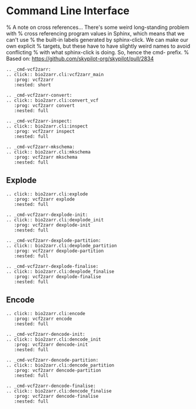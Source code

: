 # Command Line Interface

% A note on cross references... There's some weird long-standing problem with
% cross referencing program values in Sphinx, which means that we can't use
% the built-in labels generated by sphinx-click. We can make our own explicit
% targets, but these have to have slightly weird names to avoid conflicting
% with what sphinx-click is doing. So, hence the cmd- prefix.
% Based on: https://github.com/skypilot-org/skypilot/pull/2834

```{eval-rst}
.. _cmd-vcf2zarr:
.. click:: bio2zarr.cli:vcf2zarr_main
   :prog: vcf2zarr
   :nested: short

.. _cmd-vcf2zarr-convert:
.. click:: bio2zarr.cli:convert_vcf
   :prog: vcf2zarr convert
   :nested: full

.. _cmd-vcf2zarr-inspect:
.. click:: bio2zarr.cli:inspect
   :prog: vcf2zarr inspect
   :nested: full

.. _cmd-vcf2zarr-mkschema:
.. click:: bio2zarr.cli:mkschema
   :prog: vcf2zarr mkschema
   :nested: full
```

## Explode

```{eval-rst}
.. click:: bio2zarr.cli:explode
   :prog: vcf2zarr explode
   :nested: full

.. _cmd-vcf2zarr-dexplode-init:
.. click:: bio2zarr.cli:dexplode_init
   :prog: vcf2zarr dexplode-init
   :nested: full

.. _cmd-vcf2zarr-dexplode-partition:
.. click:: bio2zarr.cli:dexplode_partition
   :prog: vcf2zarr dexplode-partition
   :nested: full

.. _cmd-vcf2zarr-dexplode-finalise:
.. click:: bio2zarr.cli:dexplode_finalise
   :prog: vcf2zarr dexplode-finalise
   :nested: full
```

## Encode

```{eval-rst}
.. click:: bio2zarr.cli:encode
   :prog: vcf2zarr encode
   :nested: full

.. _cmd-vcf2zarr-dencode-init:
.. click:: bio2zarr.cli:dencode_init
   :prog: vcf2zarr dencode-init
   :nested: full

.. _cmd-vcf2zarr-dencode-partition:
.. click:: bio2zarr.cli:dencode_partition
   :prog: vcf2zarr dencode-partition
   :nested: full

.. _cmd-vcf2zarr-dencode-finalise:
.. click:: bio2zarr.cli:dencode_finalise
   :prog: vcf2zarr dencode-finalise
   :nested: full
```

